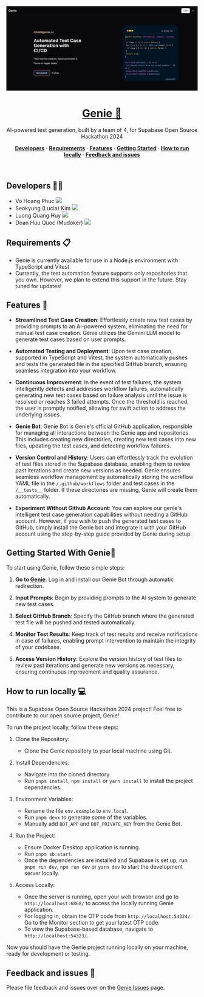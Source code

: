 <a href="https://intelligenie.vercel.app/">
  <img alt="Genie Landing Page" src="./public/genie-landing-page.png">
  <h1 align="center">Genie 🤖</h1>
</a>

<p align="center">
 AI-powered test generation, built by a team of 4, for Supabase Open Source Hackathon 2024
</p>

<p align="center">
<a href="#developers-"><strong>Developers</strong></a> ·
  <a href="#requirements-"><strong>Requirements</strong></a> ·  
  <a href="#features-"><strong>Features</strong></a> ·  
  <a href="#getting-started-"><strong>Getting Started</strong></a> ·
   <a href="#how-to-run-locally-"><strong>How to run locally</strong></a> ·
  <a href="#feedback-and-issues-"><strong>Feedback and issues</strong></a>
</p>
<br/>

## Developers 👩‍💻

- Vo Hoang Phuc <a href="https://github.com/vhpx" target="_blank"><img src="https://skillicons.dev/icons?i=github" width="16px" /></a>
- Seokyung (Lucia) Kim <a href="https://github.com/lluciiiia" target="_blank"><img src="https://skillicons.dev/icons?i=github" width="16px" /></a>
- Luong Quang Huy <a href="https://github.com/WMumei" target="_blank"><img src="https://skillicons.dev/icons?i=github" width="16px" /></a>
- Doan Huu Quoc (Mudoker) <a href="https://github.com/Mudoker" target="_blank"><img src="https://skillicons.dev/icons?i=github" width="16px" /></a>

## Requirements 📋

- Genie is currently available for use in a Node.js environment with TypeScript and Vitest.
- Currently, the test automation feature supports only repositories that you own. However, we plan to extend this support in the future. Stay tuned for updates!

## Features 🌟

- **Streamlined Test Case Creation**: Effortlessly create new test cases by providing prompts to an AI-powered system, eliminating the need for manual test case creation. Genie utilizes the Gemini LLM model to generate test cases based on user prompts.

- **Automated Testing and Deployment**: Upon test case creation, supported in TypeScript and Vitest, the system automatically pushes and tests the generated file in the specified GitHub branch, ensuring seamless integration into your workflow.

- **Continuous Improvement**: In the event of test failures, the system intelligently detects and addresses workflow failures, automatically generating new test cases based on failure analysis until the issue is resolved or reaches 3 failed attempts. Once the threshold is reached, the user is promptly notified, allowing for swift action to address the underlying issues.

- **Genie Bot**: Genie Bot is Genie's official GitHub application, responsible for managing all interactions between the Genie app and repositories. This includes creating new directories, creating new test cases into new files, updating the test cases, and detecting workflow failures.

- **Version Control and History**: Users can effortlessly track the evolution of test files stored in the Supabase database, enabling them to review past iterations and create new versions as needed. Genie ensures seamless workflow management by automatically storing the workflow YAML file in the `/.github/workflows` folder and test cases in the `/__tests__` folder. If these directories are missing, Genie will create them automatically.

- **Experiment Without Github Account**: You can explore our genie's intelligent test case generation capabilities without needing a GitHub account. However, if you wish to push the generated test cases to GitHub, simply install the Genie bot and integrate it with your GitHub account using the step-by-step guide provided by Genie during setup.

## Getting Started With Genie🚀

To start using Genie, follow these simple steps:

1. **Go to [Genie](https://intelligenie.vercel.app/)**: Log in and install our Genie Bot through automatic redirection.

2. **Input Prompts**: Begin by providing prompts to the AI system to generate new test cases.

3. **Select GitHub Branch**: Specify the GitHub branch where the generated test file will be pushed and tested automatically.

4. **Monitor Test Results**: Keep track of test results and receive notifications in case of failures, enabling prompt intervention to maintain the integrity of your codebase.

5. **Access Version History**: Explore the version history of test files to review past iterations and generate new versions as necessary, ensuring continuous improvement and quality assurance.

## How to run locally 💻

This is a Supabase Open Source Hackathon 2024 project! Feel free to contribute to our open source project, Genie!

To run the project locally, follow these steps:

1. Clone the Repository:

   - Clone the Genie repository to your local machine using Git.

2. Install Dependencies:

   - Navigate into the cloned directory.
   - Run `pnpm install`, `npm install` or `yarn install` to install the project dependencies.

3. Environment Variables:

   - Rename the file `env.example` to `env.local`.
   - Run `pnpm devx` to generate some of the variables.
   - Manually add `BOT_APP` and `BOT_PRIVATE_KEY` from the Genie Bot.

4. Run the Project:

   - Ensure Docker Desktop application is running.
   - Run `pnpm sb:start`.
   - Once the dependencies are installed and Supabase is set up, run `pnpm run dev`, `npm run dev` or `yarn dev` to start the development server locally.

5. Access Locally:
   - Once the server is running, open your web browser and go to `http://localhost:6868/` to access the locally running Genie application.
   - For logging in, obtain the OTP code from `http://localhost:54324/`. Go to the Monitor section to get your latest OTP code.
   - To view the Supabase-based database, navigate to `http://localhost:54323/`.

Now you should have the Genie project running locally on your machine, ready for development or testing.

## Feedback and issues 📝

Please file feedback and issues over on the [Genie Issues](https://github.com/genie-hq/genie/issues/new/choose) page.
